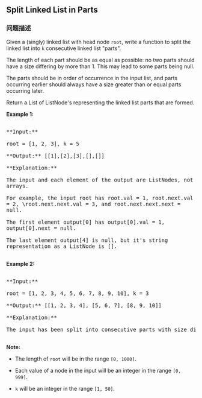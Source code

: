 ## Split Linked List in Parts  
### 问题描述
Given a (singly) linked list with head node `root`, write a function to split the linked list into `k` consecutive linked list "parts".



The length of each part should be as equal as possible: no two parts should have a size differing by more than 1.  This may lead to some parts being null.



The parts should be in order of occurrence in the input list, and parts occurring earlier should always have a size greater than or equal parts occurring later.



Return a List of ListNode's representing the linked list parts that are formed.


**Example 1:**<br />
<pre style="white-space: pre-line">
**Input:** 
root = [1, 2, 3], k = 5
**Output:** [[1],[2],[3],[],[]]
**Explanation:**
The input and each element of the output are ListNodes, not arrays.
For example, the input root has root.val = 1, root.next.val = 2, \root.next.next.val = 3, and root.next.next.next = null.
The first element output[0] has output[0].val = 1, output[0].next = null.
The last element output[4] is null, but it's string representation as a ListNode is [].
</pre>


**Example 2:**<br />
<pre>
**Input:** 
root = [1, 2, 3, 4, 5, 6, 7, 8, 9, 10], k = 3
**Output:** [[1, 2, 3, 4], [5, 6, 7], [8, 9, 10]]
**Explanation:**
The input has been split into consecutive parts with size difference at most 1, and earlier parts are a larger size than the later parts.
</pre>


**Note:**
- The length of `root` will be in the range `[0, 1000]`.
- Each value of a node in the input will be an integer in the range `[0, 999]`.
- `k` will be an integer in the range `[1, 50]`.


